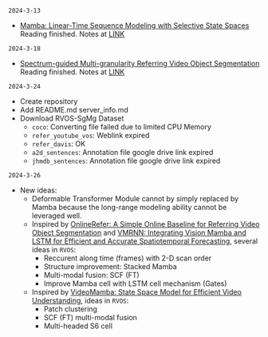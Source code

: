 `2024-3-13`
- [Mamba: Linear-Time Sequence Modeling with Selective State Spaces](https://arxiv.org/abs/2312.00752) Reading finished. Notes at [LINK](https://www.notion.so/ryan-ming/Mamba-Linear-Time-Sequence-Modeling-with-Selective-State-Spaces-e7b242b01ab145a0add7ff1a0c9796c9?pvs=4)



`2024-3-18`
- [Spectrum-guided Multi-granularity Referring Video Object Segmentation](https://arxiv.org/abs/2307.13537) Reading finished. Notes at [LINK](https://www.notion.so/ryan-ming/Spectrum-guided-Multi-granularity-Referring-Video-Object-Segmentation-4344952ce4794c68aa783b5d319da438?pvs=4)



`2024-3-24`
- Create repository
- Add README.md server_info.md
- Download RVOS-SgMg Dataset
  - `coco`: Converting file failed due to limited CPU Memory
  - `refer_youtube_vos`: Weblink expired
  - `refer_davis`: OK
  - `a2d_sentences`: Annotation file google drive link expired
  - `jhmdb_sentences`: Annotation file google drive link expired




`2024-3-26`
- New ideas:
  - Deformable Transformer Module cannot by simply replaced by Mamba because the long-range modeling ability cannot be leveraged well.
  - Inspired by [OnlineRefer: A Simple Online Baseline for Referring Video Object Segmentation](https://arxiv.org/abs/2307.09356) and [VMRNN: Integrating Vision Mamba and LSTM for Efficient and Accurate Spatiotemporal Forecasting](https://arxiv.org/abs/2403.16536), several ideas in `RVOS`:
    - Reccurent along time (frames) with 2-D scan order
    - Structure improvement: Stacked Mamba
    - Multi-modal fusion: SCF (FT)
    - Improve Mamba cell with LSTM cell mechanism (Gates)
  - Inspired by [VideoMamba: State Space Model for Efficient Video Understanding](https://arxiv.org/abs/2403.06977), ideas in `RVOS`:
    - Patch clustering
    - SCF (FT) multi-modal fusion
    - Multi-headed S6 cell
